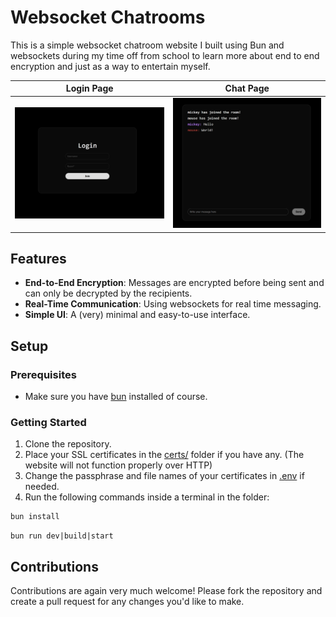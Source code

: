 # Websocket Chatrooms

This is a simple websocket chatroom website I built using Bun and websockets during my time off from school to learn more about end to end encryption and just as a way to entertain myself.

Login Page | Chat Page
--- | ---
![](imgs/login_page.png) | ![](imgs/chat_page.png)

## Features

- **End-to-End Encryption**: Messages are encrypted before being sent and can only be decrypted by the recipients.
- **Real-Time Communication**: Using websockets for real time messaging.
- **Simple UI**: A (very) minimal and easy-to-use interface.

## Setup

### Prerequisites

- Make sure you have [bun](https://bun.sh/) installed of course.

### Getting Started

1. Clone the repository.
2. Place your SSL certificates in the [certs/](certs/) folder if you have any. (The website will not function properly over HTTP)
3. Change the passphrase and file names of your certificates in [.env](.env) if needed.
4. Run the following commands inside a terminal in the folder:
```bash
bun install
```
```
bun run dev|build|start
```

## Contributions

Contributions are again very much welcome! Please fork the repository and create a pull request for any changes you'd like to make.
